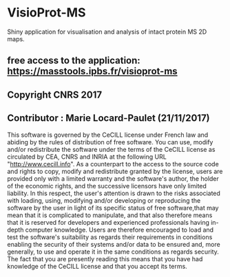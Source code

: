 # VisioProt-MS
Shiny application for visualisation and analysis of intact protein MS 2D maps.

## free access to the application: https://masstools.ipbs.fr/visioprot-ms

## Copyright CNRS 2017
## Contributor : Marie Locard-Paulet (21/11/2017)
This software is governed by the CeCILL license under French law and abiding by the rules of distribution of free software. You can  use, modify and/or redistribute the software under the terms of the CeCILL license as circulated by CEA, CNRS and INRIA at the following URL "http://www.cecill.info". 
As a counterpart to the access to the source code and rights to copy, modify and redistribute granted by the license, users are provided only with a limited warranty and the software's author, the holder of the economic rights, and the successive licensors have only limited liability. In this respect, the user's attention is drawn to the risks associated with loading, using, modifying and/or developing or reproducing the software by the user in light of its specific status of free software,that may mean that it is complicated to manipulate, and that also therefore means that it is reserved for developers and experienced professionals having in-depth computer knowledge. Users are therefore encouraged to load and test the software's suitability as regards their requirements in conditions enabling the security of their systems and/or data to be ensured and, more generally, to use and operate it in the  same conditions as regards security. 
The fact that you are presently reading this means that you have had knowledge of the CeCILL license and that you accept its terms.
